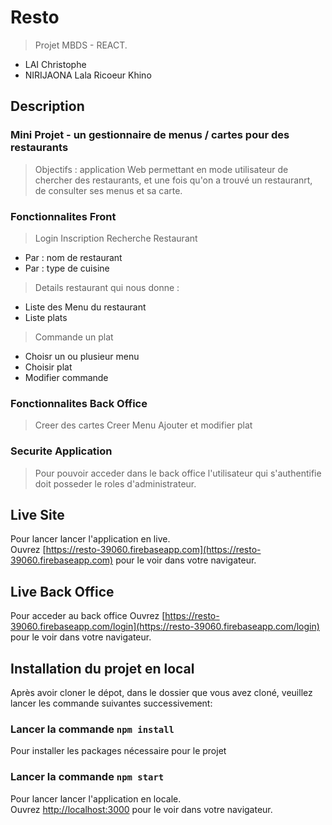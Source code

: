# Resto
>Projet MBDS - REACT. 
* LAI Christophe 
* NIRIJAONA Lala Ricoeur Khino

## Description
### Mini Projet - un gestionnaire de menus / cartes pour des restaurants
>Objectifs : application Web permettant en mode utilisateur de chercher des restaurants, et une fois qu'on a trouvé un restauranrt, de consulter ses menus et sa carte. 

### Fonctionnalites Front
>Login
>Inscription
>Recherche Restaurant
* Par : nom de restaurant
* Par : type de cuisine
>Details restaurant qui nous donne :
* Liste des Menu du restaurant
* Liste plats
>Commande un plat
* Choisr un ou plusieur menu
* Choisir plat
* Modifier commande

### Fonctionnalites Back Office
>Creer des cartes
>Creer Menu
>Ajouter et modifier plat

### Securite Application
>Pour pouvoir acceder dans le back office l'utilisateur qui s'authentifie doit posseder le roles d'administrateur.

## Live Site

Pour lancer lancer l'application en live.<br>
Ouvrez [https://resto-39060.firebaseapp.com](https://resto-39060.firebaseapp.com) pour le voir dans votre navigateur.

## Live Back Office

Pour acceder au back office 
Ouvrez [https://resto-39060.firebaseapp.com/login](https://resto-39060.firebaseapp.com/login) pour le voir dans votre navigateur.


## Installation du projet en local

Après avoir cloner le dépot, dans le dossier que vous avez cloné, veuillez lancer les commande suivantes successivement:

### Lancer la commande `npm install`

Pour installer les packages nécessaire pour le projet

### Lancer la commande `npm start`

Pour lancer lancer l'application en locale.<br>
Ouvrez [http://localhost:3000](http://localhost:3000) pour le voir dans votre navigateur.

